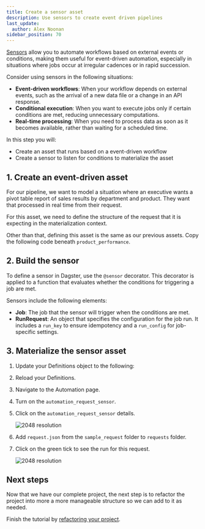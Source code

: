 ```yaml
---
title: Create a sensor asset
description: Use sensors to create event driven pipelines
last_update:
  author: Alex Noonan
sidebar_position: 70
---
```


[Sensors](/guides/automate/sensors) allow you to automate workflows based on external events or conditions, making them useful for event-driven automation, especially in situations where jobs occur at irregular cadences or in rapid succession.

Consider using sensors in the following situations:
- **Event-driven workflows**: When your workflow depends on external events, such as the arrival of a new data file or a change in an API response.
- **Conditional execution**: When you want to execute jobs only if certain conditions are met, reducing unnecessary computations.
- **Real-time processing**: When you need to process data as soon as it becomes available, rather than waiting for a scheduled time.

In this step you will:

- Create an asset that runs based on a event-driven workflow
- Create a sensor to listen for conditions to materialize the asset

## 1. Create an event-driven asset

For our pipeline, we want to model a situation where an executive wants a pivot table report of sales results by department and product. They want that processed in real time from their request.

For this asset, we need to define the structure of the request that it is expecting in the materialization context. 

Other than that, defining this asset is the same as our previous assets. Copy the following code beneath `product_performance`.

<CodeExample filePath="guides/tutorials/etl_tutorial/etl_tutorial/definitions.py" language="python" lineStart="275" lineEnd="311"/>

## 2. Build the sensor

To define a sensor in Dagster, use the `@sensor` decorator. This decorator is applied to a function that evaluates whether the conditions for triggering a job are met.

Sensors include the following elements:

- **Job**: The job that the sensor will trigger when the conditions are met.
- **RunRequest**: An object that specifies the configuration for the job run. It includes a `run_key` to ensure idempotency and a `run_config` for job-specific settings.

<CodeExample filePath="guides/tutorials/etl_tutorial/etl_tutorial/definitions.py" language="python" lineStart="313" lineEnd="355"/>

## 3. Materialize the sensor asset

1. Update your Definitions object to the following:

<CodeExample filePath="guides/tutorials/etl_tutorial/etl_tutorial/definitions.py" language="python" lineStart="356" lineEnd="371"/>

2. Reload your Definitions.

3. Navigate to the Automation page.

4. Turn on the `automation_request_sensor`.

5. Click on the `automation_request_sensor` details.

   ![2048 resolution](/images/tutorial/etl-tutorial/sensor-evaluation.png)

6. Add `request.json` from the `sample_request` folder to `requests` folder.

7. Click on the green tick to see the run for this request. 

   ![2048 resolution](/images/tutorial/etl-tutorial/sensor-asset-run.png)


## Next steps

Now that we have our complete project, the next step is to refactor the project into more a more manageable structure so we can add to it as needed. 

Finish the tutorial by [refactoring your project](refactor-your-project).
